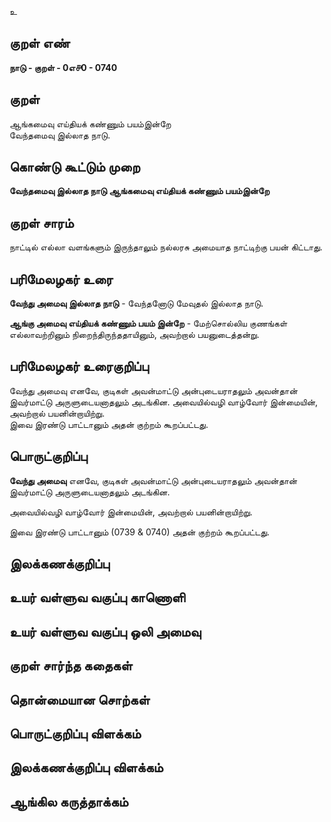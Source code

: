 உ

## குறள் எண் 

**நாடு - குறள் - 0எ௪0 - 0740** 

## குறள் 
ஆங்கமைவு எய்தியக் கண்ணும் பயம்இன்றே  
வேந்தமைவு இல்லாத நாடு.

## கொண்டு கூட்டும் முறை

**வேந்தமைவு இல்லாத நாடு ஆங்கமைவு எய்தியக் கண்ணும் பயம்இன்றே**  

## குறள் சாரம் 

நாட்டில் எல்லா வளங்களும் இருந்தாலும் நல்லரசு அமையாத நாட்டிற்கு பயன் கிட்டாது.

## பரிமேலழகர் உரை

**வேந்து அமைவு இல்லாத நாடு** - வேந்தனோடு மேவுதல் இல்லாத நாடு.

**ஆங்கு அமைவு எய்தியக் கண்ணும் பயம் இன்றே** - மேற்சொல்லிய குணங்கள் எல்லாவற்றினும் நிறைந்திருந்ததாயினும், அவற்றால் பயனுடைத்தன்று.

## பரிமேலழகர் உரைகுறிப்பு   

வேந்து அமைவு எனவே, குடிகள் அவன்மாட்டு அன்புடையராதலும் அவன்தான் இவர்மாட்டு அருளுடையனாதலும் அடங்கின. அவையில்வழி வாழ்வோர் இன்மையின், அவற்றால் பயனின்றாயிற்று.   
இவை இரண்டு பாட்டானும் அதன் குற்றம் கூறப்பட்டது.

## பொருட்குறிப்பு 

**வேந்து அமைவு** எனவே, குடிகள் அவன்மாட்டு அன்புடையராதலும் அவன்தான் இவர்மாட்டு அருளுடையனாதலும் அடங்கின.   

அவையில்வழி வாழ்வோர் இன்மையின், அவற்றால் பயனின்றாயிற்று. 

இவை இரண்டு பாட்டானும் (0739 & 0740) அதன் குற்றம் கூறப்பட்டது.

## இலக்கணக்குறிப்பு  


## உயர் வள்ளுவ வகுப்பு காணொளி


## உயர் வள்ளுவ வகுப்பு ஒலி அமைவு 

 
## குறள் சார்ந்த கதைகள் 


## தொன்மையான சொற்கள்


## பொருட்குறிப்பு விளக்கம்


## இலக்கணக்குறிப்பு விளக்கம்


## ஆங்கில கருத்தாக்கம் 



